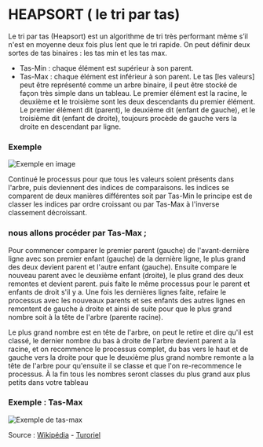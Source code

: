 # HEAPSORT ( le tri par tas)

Le tri par tas (Heapsort) est un algorithme de tri très performant même s’il n'est en moyenne deux fois plus lent que le tri rapide.
On peut définir deux sortes de tas binaires : les tas min et les tas max.
* Tas-Min : chaque élément est supérieur à son parent.
* Tas-Max : chaque élément est inférieur à son parent.
Le tas [les valeurs] peut être représenté comme un arbre binaire, il peut être stocké de façon très simple dans un tableau. Le premier élément est la racine, le deuxième et le troisième sont les deux descendants du premier élément. Le premier élément dit (parent), le deuxième dit (enfant de gauche), et le troisième dit (enfant de droite), toujours procède de gauche vers la droite en descendant par ligne. 

### Exemple

![Exemple en image](http://sdz.tdct.org/sdz/medias/uploads.siteduzero.com_files_286001_287000_286613.jpg)


Continué le processus pour que tous les valeurs soient présents dans l'arbre, puis deviennent des indices de comparaisons.
les indices se comparent de deux manières différentes soit par Tas-Min le principe est de classer les indices par ordre croissant ou par Tas-Max à l'inverse classement décroissant.

### nous allons procéder par Tas-Max ;

Pour commencer comparer le premier parent (gauche) de l'avant-dernière ligne avec son premier enfant (gauche) de la dernière ligne, le plus grand des deux devient parent et l'autre enfant (gauche).
Ensuite compare le nouveau parent avec le deuxième enfant (droite), le plus grand des deux remontes et devient parent. 
puis faite le même processus pour le parent et enfants de droit s'il y a.
Une fois les dernières lignes faite, refaire le processus avec les nouveaux parents et ses enfants des autres lignes en remontent de gauche à droite et ainsi de suite pour que le plus grand nombre soit à la tête de l'arbre (parente racine).

Le plus grand nombre est en tête de l'arbre, on peut le retire et dire qu'il est classé, le dernier nombre du bas à droite de l'arbre devient parent a la racine, et on recommence le processus complet, du bas vers le haut et de gauche vers la droite pour que le deuxième plus grand nombre remonte a la tête de l'arbre pour qu'ensuite il se classe et que l'on re-recommence le processus.
À la fin tous les nombres seront classes du plus grand aux plus petits dans votre tableau


### Exemple : Tas-Max
![Exemple de tas-max](https://upload.wikimedia.org/wikipedia/commons/f/fe/Heap_sort_example.gif)



Source : [Wikipédia](https://fr.wikipedia.org/wiki/Tri_par_tas) - 
         [Turoriel](http://sdz.tdct.org/sdz/le-tri-par-tas.html)














 